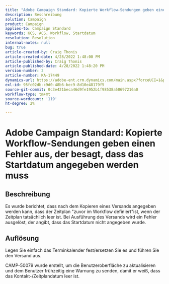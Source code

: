 ```yaml
---
title: "Adobe Campaign Standard: Kopierte Workflow-Sendungen geben einen Fehler aus, der besagt, dass das Startdatum angegeben werden muss."
description: Beschreibung
solution: Campaign
product: Campaign
applies-to: Campaign Standard
keywords: KCS, ACS, Workflow, Startdatum
resolution: Resolution
internal-notes: null
bug: true
article-created-by: Craig Thonis
article-created-date: 4/28/2022 1:48:00 PM
article-published-by: Craig Thonis
article-published-date: 4/28/2022 1:48:20 PM
version-number: 2
article-number: KA-17449
dynamics-url: https://adobe-ent.crm.dynamics.com/main.aspx?forceUCI=1&pagetype=entityrecord&etn=knowledgearticle&id=eb2b27cf-f9c6-ec11-a7b6-0022480a10ee
exl-id: 95fc02db-c9d0-48b6-bec9-8d10e48179f5
source-git-commit: 0c3e421beca46d9fe1952b1f98538a50697216a0
workflow-type: tm+mt
source-wordcount: '119'
ht-degree: 2%

---
```


# Adobe Campaign Standard: Kopierte Workflow-Sendungen geben einen Fehler aus, der besagt, dass das Startdatum angegeben werden muss

## Beschreibung


Es wurde berichtet, dass nach dem Kopieren eines Versands angegeben werden kann, dass der Zeitplan &quot;zuvor im Workflow definiert&quot;ist, wenn der Zeitplan tatsächlich leer ist. Bei Ausführung des Versands wird ein Fehler ausgelöst, der angibt, dass das Startdatum nicht angegeben wurde.


## Auflösung


Legen Sie einfach das Terminkalender fest/ersetzen Sie es und führen Sie den Versand aus.

CAMP-50079 wurde erstellt, um die Benutzeroberfläche zu aktualisieren und dem Benutzer frühzeitig eine Warnung zu senden, damit er weiß, dass das Kontakt-/Zeitplandatum leer ist.
